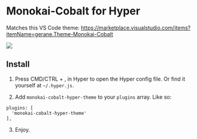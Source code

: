 # Monokai-Cobalt for Hyper

Matches this VS Code theme: https://marketplace.visualstudio.com/items?itemName=gerane.Theme-Monokai-Cobalt

![](https://i.imgur.com/iqoX0iC.png)

## Install

1. Press CMD/CTRL + , in Hyper to open the Hyper config file. Or find it yourself at `~/.hyper.js`.

2. Add `monokai-cobalt-hyper-theme` to your `plugins` array. Like so:

```
plugins: [
  'monokai-cobalt-hyper-theme'
],
```

3. Enjoy.
